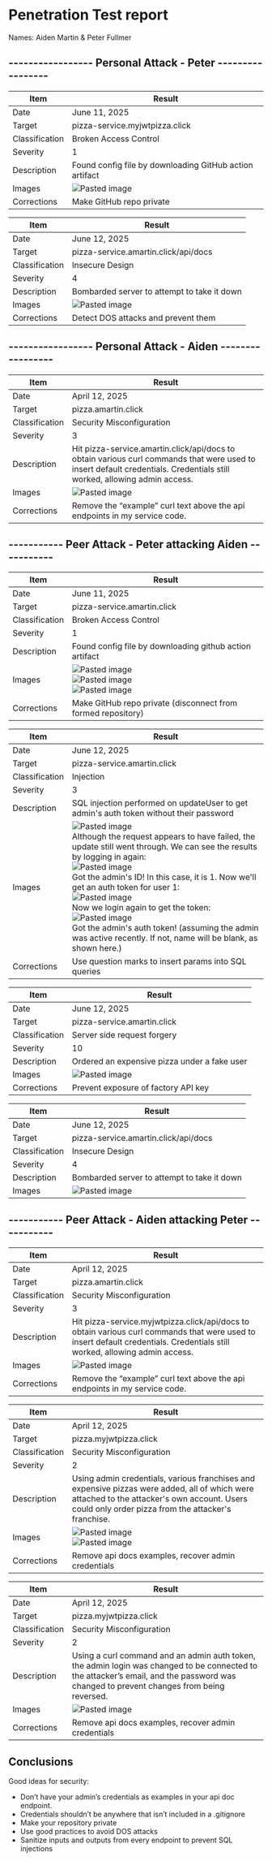 # Penetration Test report

Names: Aiden Martin & Peter Fullmer

## ----------------- Personal Attack - Peter -----------------

| Item           | Result                                                  |
| -------------- | ------------------------------------------------------- |
| Date           | June 11, 2025                                           |
| Target         | pizza-service.myjwtpizza.click                          |
| Classification | Broken Access Control                                   |
| Severity       | 1                                                       |
| Description    | Found config file by downloading GitHub action artifact |
| Images         | ![Pasted image](Pasted%20image%2020250415140309.png)      |
| Corrections    | Make GitHub repo private                                |

| Item           | Result                                             |
| -------------- | -------------------------------------------------- |
| Date           | June 12, 2025                                      |
| Target         | pizza-service.amartin.click/api/docs               |
| Classification | Insecure Design                                    |
| Severity       | 4                                                  |
| Description    | Bombarded server to attempt to take it down        |
| Images         | ![Pasted image](Pasted%20image%2020250412145248.png) |
| Corrections    | Detect DOS attacks and prevent them                |

## ----------------- Personal Attack - Aiden -----------------

| Item           | Result                                                                                                                                                                  |
| -------------- | ----------------------------------------------------------------------------------------------------------------------------------------------------------------------- |
| Date           | April 12, 2025                                                                                                                                                          |
| Target         | pizza.amartin.click                                                                                                                                                     |
| Classification | Security Misconfiguration                                                                                                                                               |
| Severity       | 3                                                                                                                                                                       |
| Description    | Hit pizza-service.amartin.click/api/docs to obtain various curl commands that were used to insert default credentials. Credentials still worked, allowing admin access. |
| Images         | ![Pasted image](Pasted%20image%2020250415141937.png)                                                                                                                      |
| Corrections    | Remove the “example” curl text above the api endpoints in my service code.                                                                                              |

## ----------- Peer Attack - Peter attacking Aiden -----------

| Item           | Result                                                                                                                                                             |
| -------------- | ------------------------------------------------------------------------------------------------------------------------------------------------------------------ |
| Date           | June 11, 2025                                                                                                                                                      |
| Target         | pizza-service.amartin.click                                                                                                                                        |
| Classification | Broken Access Control                                                                                                                                              |
| Severity       | 1                                                                                                                                                                  |
| Description    | Found config file by downloading github action artifact                                                                                                            |
| Images         | ![Pasted image](Pasted%20image%2020250412123734.png)<br>![Pasted image](Pasted%20image%20250412123812.png)<br>![Pasted image](Pasted%20image%20250412124821.png)<br> |
| Corrections    | Make GitHub repo private (disconnect from formed repository)                                                                                                       |

| Item           | Result                                                                                                                                                                                                                                                                                                                                                                                                                                                                                                                                                                                            |
| -------------- | ------------------------------------------------------------------------------------------------------------------------------------------------------------------------------------------------------------------------------------------------------------------------------------------------------------------------------------------------------------------------------------------------------------------------------------------------------------------------------------------------------------------------------------------------------------------------------------------------- |
| Date           | June 12, 2025                                                                                                                                                                                                                                                                                                                                                                                                                                                                                                                                                                                     |
| Target         | pizza-service.amartin.click                                                                                                                                                                                                                                                                                                                                                                                                                                                                                                                                                                       |
| Classification | Injection                                                                                                                                                                                                                                                                                                                                                                                                                                                                                                                                                                                         |
| Severity       | 3                                                                                                                                                                                                                                                                                                                                                                                                                                                                                                                                                                                                 |
| Description    | SQL injection performed on updateUser to get admin's auth token without their password                                                                                                                                                                                                                                                                                                                                                                                                                                                                                                            |
| Images         | ![Pasted image](Pasted%20image%2020250412134438.png)<br>Although the request appears to have failed, the update still went through. We can see the results by logging in again:<br>![Pasted image](Pasted%20image%2020250412134601.png)<br>Got the admin's ID! In this case, it is 1. Now we'll get an auth token for user 1:<br>![Pasted image](Pasted%20image%2020250412135041.png)<br>Now we login again to get the token:<br>![Pasted image](Pasted%20image%2020250412135136.png)<br>Got the admin's auth token! (assuming the admin was active recently. If not, name will be blank, as shown here.) |
| Corrections    | Use question marks to insert params into SQL queries                                                                                                                                                                                                                                                                                                                                                                                                                                                                                                                                              |

| Item           | Result                                             |
| -------------- | -------------------------------------------------- |
| Date           | June 12, 2025                                      |
| Target         | pizza-service.amartin.click                        |
| Classification | Server side request forgery                        |
| Severity       | 10                                                 |
| Description    | Ordered an expensive pizza under a fake user       |
| Images         | ![Pasted image](Pasted%20image%2020250412142518.png) |
| Corrections    | Prevent exposure of factory API key                |

| Item           | Result                                             |
| -------------- | -------------------------------------------------- |
| Date           | June 12, 2025                                      |
| Target         | pizza-service.amartin.click/api/docs               |
| Classification | Insecure Design                                    |
| Severity       | 4                                                  |
| Description    | Bombarded server to attempt to take it down        |
| Images         | ![Pasted image](Pasted%20image%2020250412145248.png) |

## ----------- Peer Attack - Aiden attacking Peter -----------

| Item           | Result                                                                                                                                                                     |
| -------------- | -------------------------------------------------------------------------------------------------------------------------------------------------------------------------- |
| Date           | April 12, 2025                                                                                                                                                             |
| Target         | pizza.amartin.click                                                                                                                                                        |
| Classification | Security Misconfiguration                                                                                                                                                  |
| Severity       | 3                                                                                                                                                                          |
| Description    | Hit pizza-service.myjwtpizza.click/api/docs to obtain various curl commands that were used to insert default credentials. Credentials still worked, allowing admin access. |
| Images         | ![Pasted image](Pasted%20image%2020250415141937.png)                                                                                                                         |
| Corrections    | Remove the “example” curl text above the api endpoints in my service code.                                                                                                 |

| Item           | Result                                                                                                                                                                                             |
| -------------- | -------------------------------------------------------------------------------------------------------------------------------------------------------------------------------------------------- |
| Date           | April 12, 2025                                                                                                                                                                                     |
| Target         | pizza.myjwtpizza.click                                                                                                                                                                             |
| Classification | Security Misconfiguration                                                                                                                                                                          |
| Severity       | 2                                                                                                                                                                                                  |
| Description    | Using admin credentials, various franchises and expensive pizzas were added, all of which were attached to the attacker's own account. Users could only order pizza from the attacker's franchise. |
| Images         | ![Pasted image](Pasted%20image%2020250415142531.png)<br>![Pasted image](Pasted%20image%2020250415142614.png)                                                                                           |
| Corrections    | Remove api docs examples, recover admin credentials                                                                                                                                                |

| Item           | Result                                                                                                                                                                                  |
| -------------- | --------------------------------------------------------------------------------------------------------------------------------------------------------------------------------------- |
| Date           | April 12, 2025                                                                                                                                                                          |
| Target         | pizza.myjwtpizza.click                                                                                                                                                                  |
| Classification | Security Misconfiguration                                                                                                                                                               |
| Severity       | 2                                                                                                                                                                                       |
| Description    | Using a curl command and an admin auth token, the admin login was changed to be connected to the attacker’s email, and the password was changed to prevent changes from being reversed. |
| Images         | ![Pasted image](Pasted%20image%2020250415142842.png)                                                                                                                                      |
| Corrections    | Remove api docs examples, recover admin credentials                                                                                                                                     |

## Conclusions

Good ideas for security:

- Don’t have your admin’s credentials as examples in your api doc endpoint.
- Credentials shouldn’t be anywhere that isn’t included in a .gitignore
- Make your repository private
- Use good practices to avoid DOS attacks
- Sanitize inputs and outputs from every endpoint to prevent SQL injections
